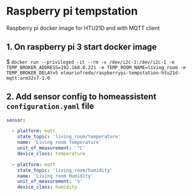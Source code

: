 # Raspberry pi tempstation

Raspberry pi docker image for HTU21D and with MQTT client

## 1. On raspberry pi 3 start docker image 

$ `docker run --privileged -it --rm -v /dev/i2c-1:/dev/i2c-1 -e TEMP_BROKER_ADDRESS=192.168.0.221 -e TEMP_ROOM_NAME=living_room -e TEMP_BROKER_DELAY=5 elmariofredo/raspberrypi-tempstation-htu21d-mqtt:arm32v7-1.0`

## 2. Add sensor config to homeassistent `configuration.yaml` file

```yaml
sensor:

  - platform: mqtt
    state_topic: 'living_room/temperature'
    name: 'Living room Temperature'
    unit_of_measurement: '°C'
    device_class: temperature

  - platform: mqtt
    state_topic: 'living_room/humidity'
    name: 'Living room Humidity'
    unit_of_measurement: '%'
    device_class: humidity
```
